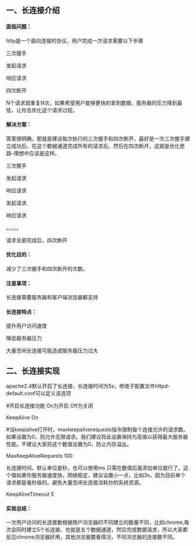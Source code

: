 ## 一、长连接介绍

#### **面临问题：**

http是一个面向连接的协议，用户完成一次请求需要以下步骤

三次握手

发起请求

响应请求

四次断开

N个请求就重复N次，如果希望用户能够更快的拿到数据，服务器的压力降到最低，让你去优化这个请求过程。

#### **解决方案：**

答案很明确，那就是建设每次执行的三次握手和四次断开，最好是一次三次握手建立成功后，在这个数据通道完成所有的请求后，然后在四次断开，这就是优化思路–理想中应该是这样。

三次握手

发起请求

响应请求

发起请求

响应请求

。。。。。

请求全部完成后，四次断开

#### **优化目的：**

减少了三次握手和四次断开的次数。

#### 注意事项：

长连接需要服务器和客户端浏览器都支持

#### 长连接特点：

提升用户访问速度

降低服务器压力

大量空闲长连接可能造成服务器压力过大

## 二、长连接实现

apache2.4默认开启了长连接，长连接时间为5s，修改子配置文件httpd-default.conf可以定义该选项

\#开启长连接功能 On为开启 Off为关闭

KeepAlive On

\#当keepalive打开时，maxkeepaliverequests指令限制每个连接允许的请求数。如果设置为0，则允许无限请求。我们建议将此设置保持为高值以获得最大服务器性能。不建议大家将这个数值设置为0，防止内存溢出。

MaxKeepAliveRequests 100

长连接时间，默认单位是秒，也可以使用ms 只需在数值后面添加单位就行了。这个值如果你服务器速度快，网络稳定，建议设置小一点，比如3s，因为目前单个请求都是毫秒级的。避免大量空闲长连接消耗你的系统资源。

KeepAliveTimeout 5

#### 实验总结：

一次用户访问的长连接数根据用户浏览器的不同建立的数量不同，比如chrome,每次会同时建立5个长连接，也就是五个数据通道，然后完成数据请求，所以大家都反应chrome浏览器好用，其他浏览器要看情况，不同浏览器的连接数不同。